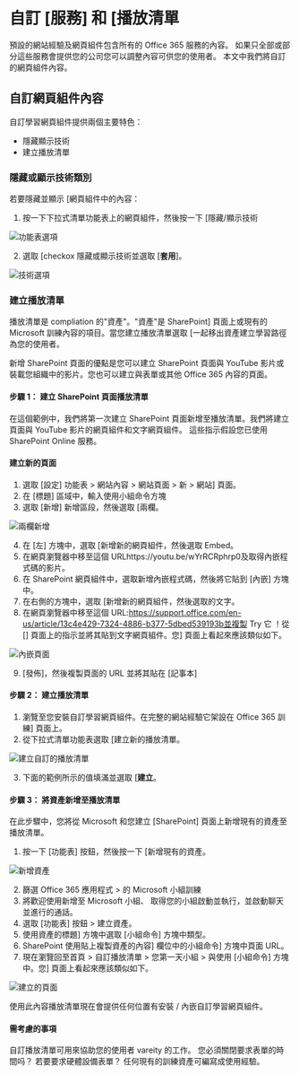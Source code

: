 # <a name="customize-the-services-and-playlists"></a>自訂 [服務] 和 [播放清單

預設的網站經驗及網頁組件包含所有的 Office 365 服務的內容。 如果只全部或部分這些服務會提供您的公司您可以調整內容可供您的使用者。 本文中我們將自訂的網頁組件內容。  

## <a name="customizing-the-webpart-content"></a>自訂網頁組件內容

自訂學習網頁組件提供兩個主要特色：
- 隱藏顯示技術
- 建立播放清單

### <a name="hide-or-show-technology-categories"></a>隱藏或顯示技術類別

若要隱藏並顯示 [網頁組件中的內容： 
1.  按一下下拉式清單功能表上的網頁組件，然後按一下 [隱藏/顯示技術

![功能表選項](media/clohideshow.png)

2. 選取 [checkox 隱藏或顯示技術並選取 [**套用**]。

![技術選項](media/clohideshow1.png)

### <a name="create-a-playlist"></a>建立播放清單

播放清單是 compliation 的"資產"。"資產"是 SharePoint] 頁面上或現有的 Microsoft 訓練內容的項目。當您建立播放清單選取 [一起移出資產建立學習路徑為您的使用者。  

新增 SharePoint 頁面的優點是您可以建立 SharePoint 頁面與 YouTube 影片或裝載您組織中的影片。您也可以建立與表單或其他 Office 365 內容的頁面。  

#### <a name="step-1-create-a-sharepoint-page-for-your-playlist"></a>步驟 1： 建立 SharePoint 頁面播放清單
在這個範例中，我們將第一次建立 SharePoint 頁面新增至播放清單。我們將建立頁面與 YouTube 影片的網頁組件和文字網頁組件。 這些指示假設您已使用 SharePoint Online 服務。 

#### <a name="create-a-new-page"></a>建立新的頁面
1.  選取 [設定] 功能表 > 網站內容 > 網站頁面 > 新 > 網站] 頁面。
2.  在 [標題] 區域中，輸入使用小組命令方塊
3.  選取 [新增] 新增區段，然後選取 [兩欄。

![兩欄新增](media/clo365addtwocolumn.png)

4.  在 [左] 方塊中，選取 [新增新的網頁組件，然後選取 Embed。 
5.  在網頁瀏覽器中移至這個 URLhttps://youtu.be/wYrRCRphrp0及取得內嵌程式碼的影片。 
6.  在 SharePoint 網頁組件中，選取新增內嵌程式碼，然後將它貼到 [內嵌] 方塊中。 
7.  在右側的方塊中，選取 [新增新的網頁組件，然後選取的文字。 
8.  在網頁瀏覽器中移至這個 URL:https://support.office.com/en-us/article/13c4e429-7324-4886-b377-5dbed539193b並複製 Try 它 ！從 [] 頁面上的指示並將其貼到文字網頁組件。您] 頁面上看起來應該類似如下。 

![內嵌頁面](media/clo365teamscommandbox.png)

9.  [發佈]，然後複製頁面的 URL 並將其貼在 [記事本]

#### <a name="step-2-create-the-playlist"></a>步驟 2： 建立播放清單
1.  瀏覽至您安裝自訂學習網頁組件。在完整的網站經驗它架設在 Office 365 訓練] 頁面上。 
2.  從下拉式清單功能表選取 [建立新的播放清單。 

![建立自訂的播放清單](media/clo365createplaylist.png)

3.  下面的範例所示的值填滿並選取 [**建立**。 

#### <a name="step-3-add-assets-to-the-playlist"></a>步驟 3： 將資產新增至播放清單
在此步驟中，您將從 Microsoft 和您建立 [SharePoint] 頁面上新增現有的資產至播放清單。 

1.  按一下 [功能表] 按鈕，然後按一下 [新增現有的資產。

![新增資產](media/clo365addasset.png)

2.  篩選 Office 365 應用程式 > 的 Microsoft 小組訓練
3.  將歡迎使用新增至 Microsoft 小組、 取得您的小組啟動並執行，並啟動聊天並進行的通話。
4.  選取 [功能表] 按鈕 > 建立資產。
5.  使用資產的標題] 方塊中選取 [小組命令] 方塊中類型。 
6.  SharePoint 使用貼上複製資產的內容] 欄位中的小組命令] 方塊中頁面 URL。 
7.  現在瀏覽回至首頁 > 自訂播放清單 > 您第一天小組 > 與使用 [小組命令] 方塊中。您] 頁面上看起來應該類似如下。 

![建立的頁面](media/clo365createplaylist2.png)

使用此內容播放清單現在會提供任何位置有安裝 / 內嵌自訂學習網頁組件。 

#### <a name="things-to-think-about"></a>需考慮的事項

自訂播放清單可用來協助您的使用者 vareity 的工作。 您必須關閉要求表單的時間吗？ 若要要求硬體設備表單？ 任何現有的訓練資產可編寫成使用經驗。  

